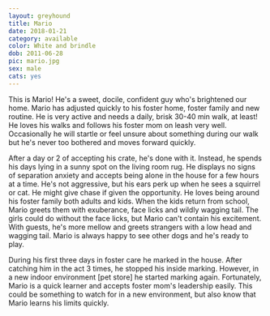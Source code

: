 ```yaml
---
layout: greyhound
title: Mario
date: 2018-01-21
category: available
color: White and brindle
dob: 2011-06-28
pic: mario.jpg
sex: male
cats: yes
---
```


This is Mario! He's a sweet, docile, confident guy who's brightened our home.  Mario has adjusted quickly to his foster home, foster family and new routine.  He is very active and needs a daily, brisk 30-40 min walk, at least!  He loves his walks and follows his foster mom on leash very well. Occasionally he will startle or feel unsure about something during our walk but he's never too bothered and moves forward quickly.

After a day or 2 of accepting his crate, he's done with it. Instead, he spends his days lying in a sunny spot on the living room rug. He displays no signs of separation anxiety and accepts being alone in the house for a few hours at a time.  He's not aggressive, but his ears perk up when he sees a squirrel or cat. He might give chase if given the opportunity.  He loves being around his foster family both adults and kids. When the kids return from school, Mario greets them with exuberance, face licks and wildly wagging tail. The girls could do without the face licks, but Mario can't contain his excitement. With guests, he's more mellow and greets strangers with a low head and wagging tail. Mario is always happy to see other dogs and he's ready to play.
 
During his first three days in foster care he marked in the house.  After catching him in the act 3 times, he stopped his inside marking.  However, in a new indoor environment [pet store] he started marking again.  Fortunately, Mario is a quick learner and accepts foster mom's leadership easily. This could be something to watch for in a new environment, but also know that Mario learns his limits quickly.
